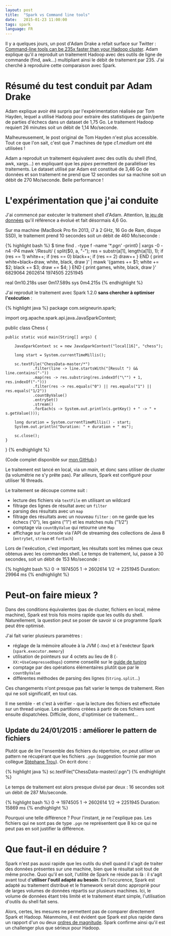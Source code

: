 ```yaml
---
layout: post
title:  "Spark vs Command line tools"
date:   2015-01-23 11:00:00
tags: spark
language: FR
---
```

Il y a quelques jours, un post d'Adam Drake a refait surface sur Twitter : [Command-line tools can be 235x faster than your Hadoop cluster](http://aadrake.com/command-line-tools-can-be-235x-faster-than-your-hadoop-cluster.html). Adam explique qu'il a reproduit un traitement Hadoop avec des outils de ligne de commande (find, awk...) multipliant ainsi le débit de traitement par 235. J'ai cherché à reproduire cette comparaison avec Spark.

# Résumé du test conduit par Adam Drake

Adam explique avoir été surpris par l'expérimentation réalisée par Tom Hayden, lequel a utilisé Hadoop pour extraire des statistiques de gain/perte de parties d'échecs dans un dataset de 1,75 Go. Le traitement Hadoop requiert 26 minutes soit un débit de 1,14 Mo/seconde.

Malheureusement, le post original de Tom Hayden n'est plus accessible. Tout ce que l'on sait, c'est que 7 machines de type *c1.medium* ont été utilisées !

Adam a reproduit un traitement équivalent avec des outils du shell (find, awk, xargs...) en expliquant que les *pipes* permettent de paralléliser les traitements. Le dataset utilisé par Adam est constitué de 3,46 Go de données et son traitement ne prend que 12 secondes sur sa machine soit un débit de 270 Mo/seconde. Belle performance !

# L'expérimentation que j'ai conduite

J'ai commencé par exécuter le traitement shell d'Adam. Attention, [le jeu de données](https://github.com/rozim/ChessData) qu'il référence a évolué et fait désormais 4,6 Go.

Sur ma machine (MacBook Pro fin 2013, i7 à 2 GHz, 16 Go de Ram, disque SSD), le traitement prend 10 secondes soit un débit de 460 Mo/seconde :

{% highlight bash %}
$ time find . -type f -name '*.pgn' -print0 | xargs -0 -n4 -P4 mawk '/Result/ { split($0, a, "-"); res = substr(a[1], length(a[1]), 1); if (res == 1) white++; if (res == 0) black++; if (res == 2) draw++ } END { print white+black+draw, white, black, draw }' | mawk '{games += $1; white += $2; black += $3; draw += $4; } END { print games, white, black, draw }'
6829064 2602614 1974505 2251945

real    0m10.218s
user    0m17.589s
sys     0m4.215s
{% endhighlight %}

J'ai reproduit le traitement avec Spark 1.2.0 **sans chercher à optimiser l'exécution** :

{% highlight java %}
package com.seigneurin.spark;

import org.apache.spark.api.java.JavaSparkContext;

public class Chess {

    public static void main(String[] args) {

        JavaSparkContext sc = new JavaSparkContext("local[16]", "chess");

        long start = System.currentTimeMillis();

        sc.textFile("ChessData-master/*")
                .filter(line -> line.startsWith("[Result ") && line.contains("-"))
                .map(res -> res.substring(res.indexOf("\"") + 1, res.indexOf("-")))
                .filter(res -> res.equals("0") || res.equals("1") || res.equals("1/2"))
                .countByValue()
                .entrySet()
                .stream()
                .forEach(s -> System.out.println(s.getKey() + " -> " + s.getValue()));

        long duration = System.currentTimeMillis() - start;
        System.out.println("Duration: " + duration + " ms");

        sc.close();
    }
}
{% endhighlight %}

(Code complet disponible sur [mon GitHub](https://github.com/aseigneurin/spark-chess).)

Le traitement est lancé en local, via un *main*, et donc sans utiliser de cluster (la volumétrie ne s'y prête pas). Par ailleurs, Spark est configuré pour utiliser 16 threads.

Le traitement se découpe comme suit :

- lecture des fichiers via `textFile` en utilisant un wildcard
- filtrage des lignes de résultat avec un `filter`
- parsing des résultats avec un `map`
- filtrage des résultats avec un nouveau `filter` : on ne garde que les échecs ("0"), les gains ("1") et les matches nuls ("1/2")
- comptage via `countByValue` qui retourne une `Map`
- affichage sur la console via l'API de streaming des collections de Java 8 (`entrySet`, `stream` et `forEach`)

Lors de l'exécution, c'est important, les résultats sont les mêmes que ceux obtenus avec les commandes shell. Le temps de traitement, lui, passe à 30 secondes, soit un débit de 153 Mo/seconde :

{% highlight bash %}
0 -> 1974505
1 -> 2602614
1/2 -> 2251945
Duration: 29964 ms
{% endhighlight %}

# Peut-on faire mieux ?

Dans des conditions équivalentes (pas de cluster, fichiers en local, même machine), Spark est trois fois moins rapide que les outils du shell. Naturellement, la question peut se poser de savoir si ce programme Spark peut être optimisé.

J'ai fait varier plusieurs paramètres :

- réglage de la mémoire allouée à la JVM (`-Xmx`) et à l'exécteur Spark (`spark.executor.memory`)
- utilisation de pointeurs sur 4 octets au lieu de 8 (`-XX:+UseCompressedOops`) comme conseillé sur le [guide de tuning](http://spark.apache.org/docs/latest/tuning.html)
- comptage par des opérations élémentaires plutôt que par le `countByValue`
- différentes méthodes de parsing des lignes (`String.split`...)

Ces changements n'ont presque pas fait varier le temps de traitement. Rien qui ne soit significatif, en tout cas.

Il me semble - et c'est à vérifier - que la lecture des fichiers est effectuée sur un thread unique. Les partitions créées à partir de ces fichiers sont ensuite dispatchées. Difficile, donc, d'optimiser ce traitement...

## Update du 24/01/2015 : améliorer le pattern de fichiers

Plutôt que de lire l'ensemble des fichiers du répertoire, on peut utiliser un pattern ne récupérant que les fichiers `.pgn` (suggestion fournie par mon collègue [Stéphane Trou](https://www.linkedin.com/pub/st%C3%A9phane-trou/1b/527/335)). On écrit donc :

{% highlight java %}
        sc.textFile("ChessData-master/*/*.pgn")
{% endhighlight %}

Le temps de traitement est alors presque divisé par deux : 16 secondes soit un débit de 287 Mo/seconde.

{% highlight bash %}
0 -> 1974505
1 -> 2602614
1/2 -> 2251945
Duration: 15869 ms
{% endhighlight %}

Pourquoi une telle différence ? Pour l'instant, je ne l'explique pas. Les fichiers qui ne sont pas de type `.pgn` ne représentent que 8 ko ce qui ne peut pas en soit justifier la différence.

# Que faut-il en déduire ?

Spark n'est pas aussi rapide que les outils du shell quand il s'agit de traiter des données présentes sur une machine, bien que le résultat soit tout de même proche. Quoi qu'il en soit, l'utilité de Spark ne réside pas là : il s'agit avant tout d'**utiliser l'outil adapté au besoin**. En l'occurence, Spark est adapté au traitement distribué et le framework serait donc approprié pour de larges volumes de données répartis sur plusieurs machines. Ici, le volume de données étant très limité et le traitement étant simple, l'utilisation d'outils du shell fait sens.

Alors, certes, les mesures ne permettent pas de comparer directement Spark et Hadoop. Néanmoins, il est évident que Spark est plus rapide dans un rapport d'un ou deux [ordres de magnitude](https://en.wikipedia.org/wiki/Order_of_magnitude). Spark confirme ainsi qu'il est un challenger plus que sérieux pour Hadoop.